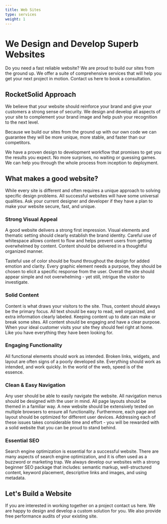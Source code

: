 ```yaml
---
title: Web Sites
type: services
weight: 1
---
```


# We Design and Develop Superb Websites

Do you need a fast reliable website? We are proud to build our sites from the ground up. We offer a suite of comprehensive services that will help you get your next project in motion. Contact us here to book a consultation.

## RocketSolid Approach

We believe that your website should reinforce your brand and give your customers a strong sense of security. We design and develop all aspects of your site to complement your brand image and help push your recognition to the next level.

Because we build our sites from the ground up with our own code we can guarantee they will be more unique, more stable, and faster than our competitors.

We have a proven design to development workflow that promises to get you the results you expect. No more surprises, no waiting or guessing games. We can help you through the whole process from inception to deployment.

## What makes a good website?

While every site is different and often requires a unique approach to solving specific design problems. All successful websites will have some universal qualities. Ask your current designer and developer if they have a plan to make your website secure, fast, and unique.

### Strong Visual Appeal

A good website delivers a strong first impression.
Visual elements and thematic setting should clearly establish the brand identity.
Careful use of whitespace allows content to flow and helps prevent users from getting overwhelmed by content.
Content should be delivered in a thoughtful organized manner.

Tasteful use of color should be found throughout the design for added emotion and clarity.
Every graphic element needs a purpose, they should be chosen to elicit a specific response from the user. Overall the site should appear simple and not overwhelming - yet still, intrigue the visitor to investigate.

### Solid Content

Content is what draws your visitors to the site. Thus, content should always be the primary focus. All text should be easy to read, well organized, and extra information clearly labeled. Keeping content up to date can make or break some sites. All content should be engaging and have a clear purpose. When your ideal customer visits your site they should feel right at home. Like you have everything they have been looking for.

### Engaging Functionality

All functional elements should work as intended. Broken links, widgets, and layout are often signs of a poorly developed site. Everything should work as intended, and work quickly. In the world of the web, speed is of the essence.

### Clean & Easy Navigation

Any user should be able to easily navigate the website. All navigation menus should be designed with the user in mind. All page layouts should be themed in a familiar way.
A new website should be extensively tested on multiple browsers to ensure all functionality. Furthermore, each page and layout should be optimized for different user devices. Addressing each of these issues takes considerable time and effort - you will be rewarded with a solid website that you can be proud to stand behind.

### Essential SEO

Search engine optimization is essential for a successful website. There are many aspects of search engine optimization, and it is often used as a buzzword or marketing trap. We always develop our websites with a strong beginner SEO package that includes: semantic markup, well-structured content, keyword placement, descriptive links and images, and using metadata.

## Let's Build a Website

If you are interested in working together on a project contact us here. We are happy to design and develop a custom solution for you. We also provide free performance audits of your existing site.
